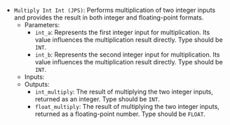 - `Multiply Int Int (JPS)`: Performs multiplication of two integer inputs and provides the result in both integer and floating-point formats.
    - Parameters:
        - `int_a`: Represents the first integer input for multiplication. Its value influences the multiplication result directly. Type should be `INT`.
        - `int_b`: Represents the second integer input for multiplication. Its value influences the multiplication result directly. Type should be `INT`.
    - Inputs:
    - Outputs:
        - `int_multiply`: The result of multiplying the two integer inputs, returned as an integer. Type should be `INT`.
        - `float_multiply`: The result of multiplying the two integer inputs, returned as a floating-point number. Type should be `FLOAT`.
